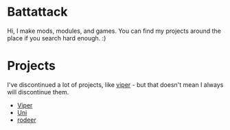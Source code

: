 # Battattack
Hi, I make mods, modules, and games. You can find my projects around the place if you search hard enough. :)

# Projects
I've discontinued a lot of projects, like [viper]("https://battattack.github.io/viper") - but that doesn't mean I always will discontinue them.

- [Viper](https://battattack.github.io/viper)
- [Uni](https://battattack.github.io/uni-renderer)
- [rodeer]("https://battattack.github.io/rodeer")